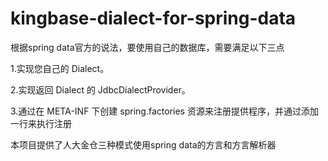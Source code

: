 # kingbase-dialect-for-spring-data

根据spring data官方的说法，要使用自己的数据库，需要满足以下三点

1.实现您自己的 Dialect。

2.实现返回 Dialect 的 JdbcDialectProvider。

3.通过在 META-INF 下创建 spring.factories 资源来注册提供程序，并通过添加一行来执行注册


本项目提供了人大金仓三种模式使用spring data的方言和方言解析器
